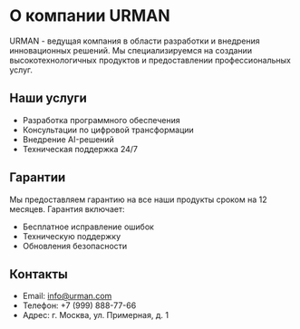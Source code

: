 # О компании URMAN

URMAN - ведущая компания в области разработки и внедрения инновационных решений. Мы специализируемся на создании высокотехнологичных продуктов и предоставлении профессиональных услуг.

## Наши услуги

- Разработка программного обеспечения
- Консультации по цифровой трансформации
- Внедрение AI-решений
- Техническая поддержка 24/7

## Гарантии

Мы предоставляем гарантию на все наши продукты сроком на 12 месяцев. Гарантия включает:

- Бесплатное исправление ошибок
- Техническую поддержку
- Обновления безопасности

## Контакты

- Email: info@urman.com
- Телефон: +7 (999) 888-77-66
- Адрес: г. Москва, ул. Примерная, д. 1
